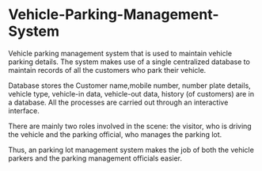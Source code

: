 # Vehicle-Parking-Management-System

Vehicle parking management system that is used to maintain vehicle parking details. The system makes use of a single centralized database to maintain records of all the customers who park their vehicle.

Database stores the Customer name,mobile number, number plate details, vehicle type, vehicle-in data, vehicle-out data, history (of customers) are in a database. All the processes are carried out through an interactive interface.

There are mainly two roles involved in the scene: the visitor, who is driving the vehicle and the parking official, who manages the parking lot.

Thus, an parking lot management system makes the job of both the vehicle parkers and the parking management officials easier.
